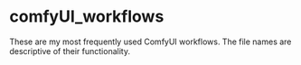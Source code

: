 # comfyUI_workflows
These are my most frequently used ComfyUI workflows. The file names are descriptive of their functionality.

